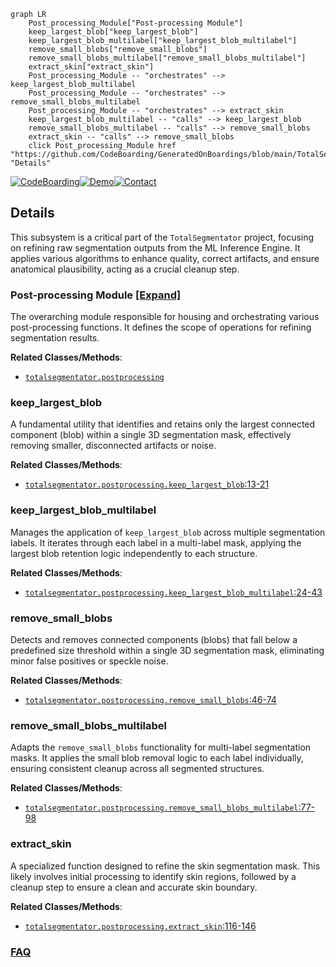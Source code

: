 ```mermaid
graph LR
    Post_processing_Module["Post-processing Module"]
    keep_largest_blob["keep_largest_blob"]
    keep_largest_blob_multilabel["keep_largest_blob_multilabel"]
    remove_small_blobs["remove_small_blobs"]
    remove_small_blobs_multilabel["remove_small_blobs_multilabel"]
    extract_skin["extract_skin"]
    Post_processing_Module -- "orchestrates" --> keep_largest_blob_multilabel
    Post_processing_Module -- "orchestrates" --> remove_small_blobs_multilabel
    Post_processing_Module -- "orchestrates" --> extract_skin
    keep_largest_blob_multilabel -- "calls" --> keep_largest_blob
    remove_small_blobs_multilabel -- "calls" --> remove_small_blobs
    extract_skin -- "calls" --> remove_small_blobs
    click Post_processing_Module href "https://github.com/CodeBoarding/GeneratedOnBoardings/blob/main/TotalSegmentator/Post_processing_Module.md" "Details"
```

[![CodeBoarding](https://img.shields.io/badge/Generated%20by-CodeBoarding-9cf?style=flat-square)](https://github.com/CodeBoarding/GeneratedOnBoardings)[![Demo](https://img.shields.io/badge/Try%20our-Demo-blue?style=flat-square)](https://www.codeboarding.org/demo)[![Contact](https://img.shields.io/badge/Contact%20us%20-%20contact@codeboarding.org-lightgrey?style=flat-square)](mailto:contact@codeboarding.org)

## Details

This subsystem is a critical part of the `TotalSegmentator` project, focusing on refining raw segmentation outputs from the ML Inference Engine. It applies various algorithms to enhance quality, correct artifacts, and ensure anatomical plausibility, acting as a crucial cleanup step.

### Post-processing Module [[Expand]](./Post_processing_Module.md)
The overarching module responsible for housing and orchestrating various post-processing functions. It defines the scope of operations for refining segmentation results.


**Related Classes/Methods**:

- <a href="https://github.com/wasserth/TotalSegmentator/blob/master/totalsegmentator/postprocessing.py" target="_blank" rel="noopener noreferrer">`totalsegmentator.postprocessing`</a>


### keep_largest_blob
A fundamental utility that identifies and retains only the largest connected component (blob) within a single 3D segmentation mask, effectively removing smaller, disconnected artifacts or noise.


**Related Classes/Methods**:

- <a href="https://github.com/wasserth/TotalSegmentator/blob/master/totalsegmentator/postprocessing.py#L13-L21" target="_blank" rel="noopener noreferrer">`totalsegmentator.postprocessing.keep_largest_blob`:13-21</a>


### keep_largest_blob_multilabel
Manages the application of `keep_largest_blob` across multiple segmentation labels. It iterates through each label in a multi-label mask, applying the largest blob retention logic independently to each structure.


**Related Classes/Methods**:

- <a href="https://github.com/wasserth/TotalSegmentator/blob/master/totalsegmentator/postprocessing.py#L24-L43" target="_blank" rel="noopener noreferrer">`totalsegmentator.postprocessing.keep_largest_blob_multilabel`:24-43</a>


### remove_small_blobs
Detects and removes connected components (blobs) that fall below a predefined size threshold within a single 3D segmentation mask, eliminating minor false positives or speckle noise.


**Related Classes/Methods**:

- <a href="https://github.com/wasserth/TotalSegmentator/blob/master/totalsegmentator/postprocessing.py#L46-L74" target="_blank" rel="noopener noreferrer">`totalsegmentator.postprocessing.remove_small_blobs`:46-74</a>


### remove_small_blobs_multilabel
Adapts the `remove_small_blobs` functionality for multi-label segmentation masks. It applies the small blob removal logic to each label individually, ensuring consistent cleanup across all segmented structures.


**Related Classes/Methods**:

- <a href="https://github.com/wasserth/TotalSegmentator/blob/master/totalsegmentator/postprocessing.py#L77-L98" target="_blank" rel="noopener noreferrer">`totalsegmentator.postprocessing.remove_small_blobs_multilabel`:77-98</a>


### extract_skin
A specialized function designed to refine the skin segmentation mask. This likely involves initial processing to identify skin regions, followed by a cleanup step to ensure a clean and accurate skin boundary.


**Related Classes/Methods**:

- <a href="https://github.com/wasserth/TotalSegmentator/blob/master/totalsegmentator/postprocessing.py#L116-L146" target="_blank" rel="noopener noreferrer">`totalsegmentator.postprocessing.extract_skin`:116-146</a>




### [FAQ](https://github.com/CodeBoarding/GeneratedOnBoardings/tree/main?tab=readme-ov-file#faq)